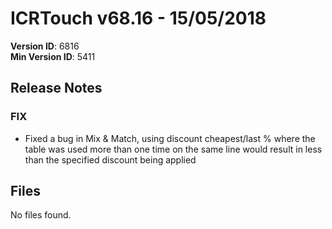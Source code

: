 # ICRTouch v68.16 - 15/05/2018

__Version ID__: 6816
<br>__Min Version ID__: 5411

## Release Notes
### FIX
- Fixed a bug in Mix & Match, using discount cheapest/last % where the table was used more than one time on the same line would result in less than the specified discount being applied

## Files
No files found.

